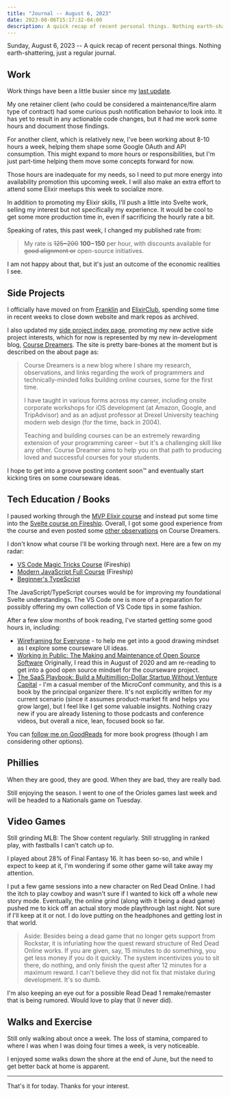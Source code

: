 ```yaml
---
title: "Journal -- August 6, 2023"
date: 2023-08-06T15:17:32-04:00
description: A quick recap of recent personal things. Nothing earth-shattering, just a regular journal.
---
```


Sunday, August 6, 2023 -- A quick recap of recent personal things. Nothing earth-shattering, just a regular journal.

## Work

Work things have been a little busier since my [last update](https://mikezornek.com/posts/2023/6/12-journal/).

My one retainer client (who could be considered a maintenance/fire alarm type of contract) had some curious push notification behavior to look into. It has yet to result in any actionable code changes, but it had me work some hours and document those findings.

For another client, which is relatively new, I've been working about 8-10 hours a week, helping them shape some Google OAuth and API consumption. This might expand to more hours or responsibilities, but I'm just part-time helping them move some concepts forward for now.

Those hours are inadequate for my needs, so I need to put more energy into availability promotion this upcoming week. I will also make an extra effort to attend some Elixir meetups this week to socialize more.

In addition to promoting my Elixir skills, I'll push a little into Svelte work, selling my interest but not specifically my experience. It would be cool to get some more production time in, even if sacrificing the hourly rate a bit.

Speaking of rates, this past week, I changed my published rate from:

> My rate is ~~$125-$200~~ **$100-$150** per hour, with discounts available for ~~good alignment or~~ open-source initiatives.

I am not happy about that, but it's just an outcome of the economic realities I see.

## Side Projects

I officially have moved on from [Franklin](https://mikezornek.com/projects/franklin/) and [ElixirClub](https://mikezornek.com/projects/elixir_club/), spending some time in recent weeks to close down website and mark repos as archived.

I also updated my [side project index page](https://mikezornek.com/projects/), promoting my new active side project interests, which for now is represented by my new in-development blog, [Course Dreamers](https://coursedreamers.com/). The site is pretty bare-bones at the moment but is described on the about page as:

> Course Dreamers is a new blog where I share my research, observations, and links regarding the work of programmers and technically-minded folks building online courses, some for the first time.
>
> I have taught in various forms across my career, including onsite corporate workshops for iOS development (at Amazon, Google, and TripAdvisor) and as an adjust professor at Drexel University teaching modern web design (for the time, back in 2004).
>
> Teaching and building courses can be an extremely rewarding extension of your programming career – but it's a challenging skill like any other. Course Dreamer aims to help you on that path to producing loved and successful courses for your students.

I hope to get into a groove posting content soon™ and eventually start kicking tires on some courseware ideas.

## Tech Education / Books

I paused working through the [MVP Elixir course](https://pjullrich.gumroad.com/l/bmvp) and instead put some time into the [Svelte course on Fireship](https://fireship.io/courses/sveltekit/). Overall, I got some good experience from the course and even posted some [other observations](https://coursedreamers.com/posts/2023/7/28/course-thoughts-fireship-svelte/) on Course Dreamers.

I don't know what course I'll be working through next. Here are a few on my radar:

- [VS Code Magic Tricks Course](https://fireship.io/courses/vscode-tricks/) (Fireship)
- [Modern JavaScript Full Course](https://fireship.io/courses/js/) (Fireship)
- [Beginner's TypeScript](https://www.totaltypescript.com/tutorials)

The JavaScript/TypeScript courses would be for improving my foundational Svelte understandings. The VS Code one is more of a preparation for possibly offering my own collection of VS Code tips in some fashion.

After a few slow months of book reading, I've started getting some good hours in, including:

- [Wireframing for Everyone](https://abookapart.com/products/wireframing-for-everyone) - to help me get into a good drawing mindset as I explore some courseware UI ideas.
- [Working in Public: The Making and Maintenance of Open Source Software](https://press.stripe.com/working-in-public) Originally, I read this in August of 2020 and am re-reading to get into a good open source mindset for the courseware project.
- [The SaaS Playbook: Build a Multimillion-Dollar Startup Without Venture Capital](https://saasplaybook.com/) - I'm a casual member of the MicroConf community, and this is a book by the principal organizer there. It's not explicitly written for my current scenario (since it assumes product-market fit and helps you grow large), but I feel like I get some valuable insights. Nothing crazy new if you are already listening to those podcasts and conference videos, but overall a nice, lean, focused book so far.

You can [follow me on GoodReads](https://www.goodreads.com/user/show/30324035-mike-zornek) for more book progress (though I am considering other options).

## Phillies

When they are good, they are good. When they are bad, they are really bad.

Still enjoying the season. I went to one of the Orioles games last week and will be headed to a Nationals game on Tuesday.

## Video Games

Still grinding MLB: The Show content regularly. Still struggling in ranked play, with fastballs I can't catch up to.

I played about 28% of Final Fantasy 16. It has been so-so, and while I expect to keep at it, I'm wondering if some other game will take away my attention.

I put a few game sessions into a new character on Red Dead Online. I had the itch to play cowboy and wasn't sure if I wanted to kick off a whole new story mode. Eventually, the online grind (along with it being a dead game) pushed me to kick off an actual story mode playthrough last night. Not sure if I'll keep at it or not. I do love putting on the headphones and getting lost in that world.

> Aside: Besides being a dead game that no longer gets support from Rockstar, it is infuriating how the quest reward structure of Red Dead Online works. If you are given, say, 15 minutes to do something, you get less money if you do it quickly. The system incentivizes you to sit there, do nothing, and only finish the quest after 12 minutes for a maximum reward. I can't believe they did not fix that mistake during development. It's so dumb.

I'm also keeping an eye out for a possible Read Dead 1 remake/remaster that is being rumored. Would love to play that (I never did).

## Walks and Exercise

Still only walking about once a week. The loss of stamina, compared to where I was when I was doing four times a week, is very noticeable.

I enjoyed some walks down the shore at the end of June, but the need to get better back at home is apparent.

---

That's it for today. Thanks for your interest.
